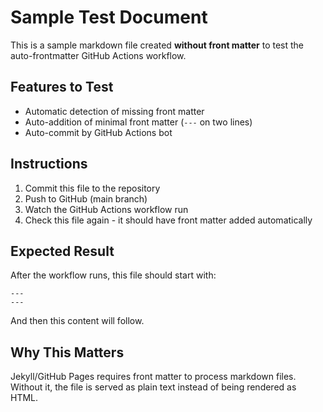 
# Sample Test Document

This is a sample markdown file created **without front matter** to test the auto-frontmatter GitHub Actions workflow.

## Features to Test

- Automatic detection of missing front matter
- Auto-addition of minimal front matter (`---` on two lines)
- Auto-commit by GitHub Actions bot

## Instructions

1. Commit this file to the repository
2. Push to GitHub (main branch)
3. Watch the GitHub Actions workflow run
4. Check this file again - it should have front matter added automatically

## Expected Result

After the workflow runs, this file should start with:
```
---
---
```

And then this content will follow.

## Why This Matters

Jekyll/GitHub Pages requires front matter to process markdown files. Without it, the file is served as plain text instead of being rendered as HTML.
